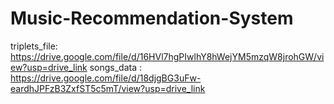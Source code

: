 # Music-Recommendation-System

triplets_file: https://drive.google.com/file/d/16HVl7hgPIwlhY8hWejYM5mzqW8jrohGW/view?usp=drive_link
songs_data : https://drive.google.com/file/d/18djgBG3uFw-eardhJPFzB3ZxfST5c5mT/view?usp=drive_link
